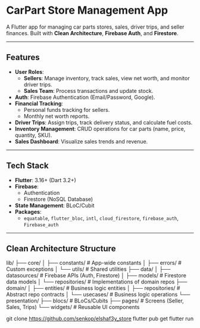 # CarPart Store Management App

A Flutter app for managing car parts stores, sales, driver trips, and seller finances. Built with **Clean Architecture**, **Firebase Auth**, and **Firestore**.

---

## Features
- **User Roles**:
  - **Sellers**: Manage inventory, track sales, view net worth, and monitor driver trips.
  - **Sales Team**: Process transactions and update stock.
- **Auth**: Firebase Authentication (Email/Password, Google).
- **Financial Tracking**:
  - Personal funds tracking for sellers.
  - Monthly net worth reports.
- **Driver Trips**: Assign trips, track delivery status, and calculate fuel costs.
- **Inventory Management**: CRUD operations for car parts (name, price, quantity, SKU).
- **Sales Dashboard**: Visualize sales trends and revenue.

---

## Tech Stack
- **Flutter**: 3.16+ (Dart 3.2+)
- **Firebase**: 
  - Authentication
  - Firestore (NoSQL Database)
- **State Management**: BLoC/Cubit
- **Packages**:
  - `equatable`, `flutter_bloc`, `intl`, `cloud_firestore`, `firebase_auth`, `Firebase_auth`

---

## Clean Architecture Structure
lib/
├── core/
│ ├── constants/ # App-wide constants
│ ├── errors/ # Custom exceptions
│ └── utils/ # Shared utilities
├── data/
│ ├── datasources/ # Firebase APIs (Auth, Firestore)
│ ├── models/ # Firestore data models
│ └── repositories/ # Implementations of domain repos
├── domain/
│ ├── entities/ # Business logic entities
│ ├── repositories/ # Abstract repo contracts
│ └── usecases/ # Business logic operations
└── presentation/
├── blocs/ # BLoCs/Cubits
├── pages/ # Screens (Seller, Sales, Trips)
└── widgets/ # Reusable UI components

git clone https://github.com/senkop/elshaf3y_store
flutter pub get
flutter run
